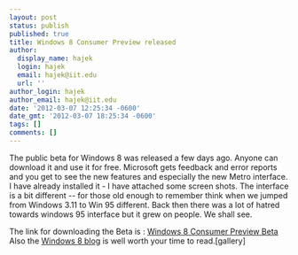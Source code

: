 ```yaml
---
layout: post
status: publish
published: true
title: Windows 8 Consumer Preview released
author:
  display_name: hajek
  login: hajek
  email: hajek@iit.edu
  url: ''
author_login: hajek
author_email: hajek@iit.edu
date: '2012-03-07 12:25:34 -0600'
date_gmt: '2012-03-07 18:25:34 -0600'
tags: []
comments: []
---
```

<p>The public beta for Windows 8 was released a few days ago.  Anyone can download it and use it for free.  Microsoft gets feedback and error reports and you get to see the new features and especially the new Metro interface.  I have already installed it - I have attached some screen shots.  The interface is a bit different -- for those old enough to remember think when we jumped from Windows 3.11 to Win 95 different. Back then there was a lot of hatred towards windows 95 interface but it grew on people.  We shall see.</p>
<p>The link for downloading the Beta is : <a href="http://windows.microsoft.com/en-US/windows-8/consumer-preview?ocid=O_MSC_W8P_OandO_Consumer_EN-US" title="Windows 8 Consumer Preview Beta">Windows 8 Consumer Preview Beta</a>  Also the <a href="http://blogs.msdn.com/b/b8/" title="Windows 8 blog">Windows 8 blog</a> is well worth your time to read.[gallery]</p>
